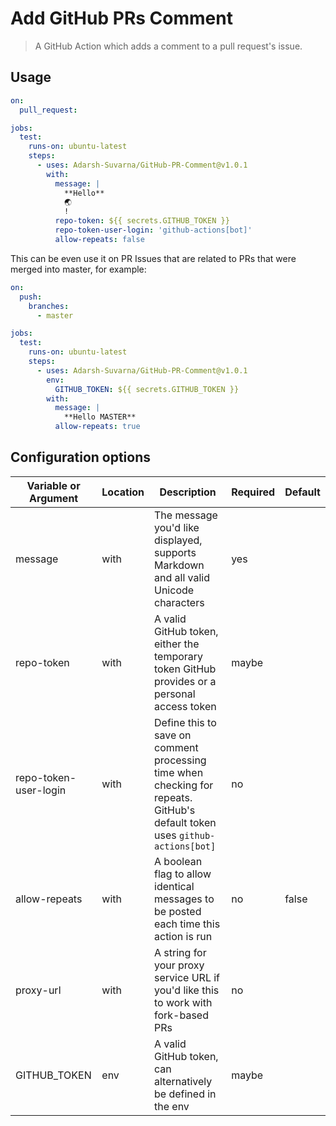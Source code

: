 # Add GitHub PRs Comment

> A GitHub Action which adds a comment to a pull request's issue.

## Usage

```yaml
on:
  pull_request:

jobs:
  test:
    runs-on: ubuntu-latest
    steps:
      - uses: Adarsh-Suvarna/GitHub-PR-Comment@v1.0.1
        with:
          message: |
            **Hello**
            🌏
            !
          repo-token: ${{ secrets.GITHUB_TOKEN }}
          repo-token-user-login: 'github-actions[bot]'
          allow-repeats: false
```

This can be even use it on PR Issues that are related to PRs that were merged into master, for example:

```yaml
on:
  push:
    branches:
      - master

jobs:
  test:
    runs-on: ubuntu-latest
    steps:
      - uses: Adarsh-Suvarna/GitHub-PR-Comment@v1.0.1
        env:
          GITHUB_TOKEN: ${{ secrets.GITHUB_TOKEN }}
        with:
          message: |
            **Hello MASTER**
          allow-repeats: true
```

## Configuration options

| Variable or Argument  | Location | Description                                                                                                                 | Required | Default |
| --------------------- | -------- | --------------------------------------------------------------------------------------------------------------------------- | -------- | ------- |
| message               | with     | The message you'd like displayed, supports Markdown and all valid Unicode characters                                        | yes      |         |
| repo-token            | with     | A valid GitHub token, either the temporary token GitHub provides or a personal access token                                 | maybe    |         |
| repo-token-user-login | with     | Define this to save on comment processing time when checking for repeats. GitHub's default token uses `github-actions[bot]` | no       |         |
| allow-repeats         | with     | A boolean flag to allow identical messages to be posted each time this action is run                                        | no       | false   |
| proxy-url             | with     | A string for your proxy service URL if you'd like this to work with fork-based PRs                                          | no       |         |
| GITHUB_TOKEN          | env      | A valid GitHub token, can alternatively be defined in the env                                                               | maybe    |         |